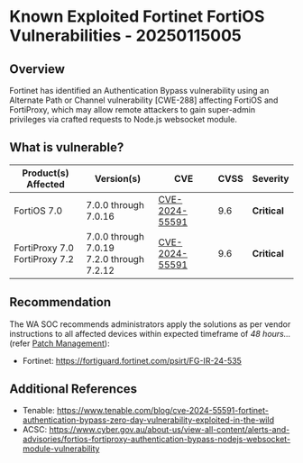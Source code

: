 # Known Exploited Fortinet FortiOS Vulnerabilities - 20250115005

## Overview

Fortinet has identified an Authentication Bypass vulnerability using an Alternate Path or Channel vulnerability [CWE-288] affecting FortiOS and FortiProxy, which may allow remote attackers to gain super-admin privileges via crafted requests to Node.js websocket module.


## What is vulnerable?

| Product(s) Affected | Version(s)              | CVE                                                               | CVSS         | Severity       |
| ------------------- | ----------------------- | ----------------------------------------------------------------- | ------------ | -------------- |
| FortiOS 7.0            | 7.0.0 through 7.0.16    | [CVE-2024-55591](https://nvd.nist.gov/vuln/detail/CVE-2024-55591) | 9.6          | **Critical**   |
| FortiProxy 7.0<br>FortiProxy 7.2  | 7.0.0 through 7.0.19<br>7.2.0 through 7.2.12    | [CVE-2024-55591](https://nvd.nist.gov/vuln/detail/CVE-2024-55591) | 9.6    | **Critical**   |


## Recommendation

The WA SOC recommends administrators apply the solutions as per vendor instructions to all affected devices within expected timeframe of *48 hours...* (refer [Patch Management](../guidelines/patch-management.md)):

- Fortinet: <https://fortiguard.fortinet.com/psirt/FG-IR-24-535>

## Additional References

- Tenable: <https://www.tenable.com/blog/cve-2024-55591-fortinet-authentication-bypass-zero-day-vulnerability-exploited-in-the-wild>
- ACSC: <https://www.cyber.gov.au/about-us/view-all-content/alerts-and-advisories/fortios-fortiproxy-authentication-bypass-nodejs-websocket-module-vulnerability>